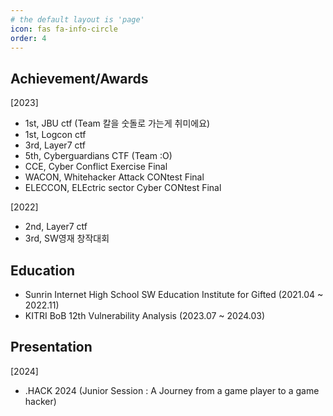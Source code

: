 ```yaml
---
# the default layout is 'page'
icon: fas fa-info-circle
order: 4
---
```


## Achievement/Awards
[2023]
- 1st, JBU ctf (Team 칼을 숫돌로 가는게 취미에요)
- 1st, Logcon ctf
- 3rd, Layer7 ctf
- 5th, Cyberguardians CTF (Team :O)
- CCE, Cyber Conflict Exercise Final
- WACON, Whitehacker Attack CONtest Final
- ELECCON, ELEctric sector Cyber CONtest Final

[2022]
- 2nd, Layer7 ctf
- 3rd, SW영재 창작대회

## Education
- Sunrin Internet High School SW Education Institute for Gifted (2021.04 ~ 2022.11)
- KITRI BoB 12th Vulnerability Analysis (2023.07 ~ 2024.03)

## Presentation
[2024]
- .HACK 2024 (Junior Session : A Journey from a game player to a game hacker)

